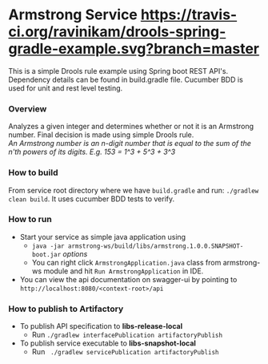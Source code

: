# Armstrong Service https://travis-ci.org/ravinikam/drools-spring-gradle-example.svg?branch=master
This is a simple Drools rule example using Spring boot REST API's. 
Dependency details can be found in build.gradle file. 
Cucumber BDD is used for unit and rest level testing.


### Overview
Analyzes a given integer and determines whether or not it is an Armstrong
number. Final decision is made using simple Drools rule.  
*An Armstrong number is an n-digit number that is equal to the sum
of the n'th powers of its digits. E.g. 153 = 1^3 + 5^3 + 3^3*

### How to build
   From service root directory where we have ```build.gradle``` and run: ```./gradlew clean build```. It uses cucumber 
   BDD tests to verify.

### How to run
- Start your service as simple java application using
    - ```java -jar armstrong-ws/build/libs/armstrong.1.0.0.SNAPSHOT-boot.jar``` *options*
    - You can right click ```ArmstrongApplication.java``` class from armstrong-ws module and hit
```Run ArmstrongApplication``` in IDE.
- You can view the api documentation on swagger-ui by pointing to ```http://localhost:8080/<context-root>/api```

### How to publish to Artifactory
- To publish API specification to **libs-release-local**
    - Run ```./gradlew interfacePublication artifactoryPublish```
- To publish service executable to **libs-snapshot-local**
    - Run ``` ./gradlew servicePublication artifactoryPublish```
